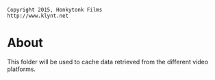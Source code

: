 	Copyright 2015, Honkytonk Films
	http://www.klynt.net	

About
=====

This folder will be used to cache data retrieved from the different video platforms.